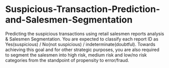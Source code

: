 # Suspicious-Transaction-Prediction-and-Salesmen-Segmentation
Predicting the suspicious transactions using retail salesmen reports analysis  &amp;  Salesmen Segmentation. You are expected to classify each report ID as Yes(suspicious) / No(not suspicious) / indeterminate(doubtful).  Towards achieving this goal and for other strategic purposes, you are also required to segment the salesmen into high risk, medium risk and low/no risk categories from the standpoint of propensity to error/fraud.

